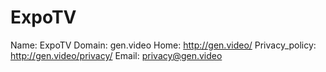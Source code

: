 
# ExpoTV

Name: ExpoTV
Domain: gen.video
Home: http://gen.video/
Privacy_policy: http://gen.video/privacy/
Email: privacy@gen.video
